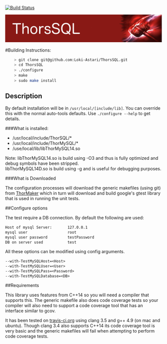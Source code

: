 [![Build Status](https://travis-ci.org/Loki-Astari/ThorsSQL.svg?branch=master)](https://travis-ci.org/Loki-Astari/ThorsSQL)

![ThorStream](../img/stream.jpg)


#Building Instructions:
````bash
    > git clone git@github.com:Loki-Astari/ThorsSQL.git
    > cd ThorsSQL
    > ./configure
    > make
    > sudo make install
````
## Description

By default installation will be in `/usr/local/[include/lib]`. You can override this with the normal auto-tools defaults. Use `./configure --help` to get details.

###What is installed:

* /usr/local/include/ThorSQL/*
* /usr/local/include/ThorMySQL/*
* /use/local/lib/libThorMySQL14.so


Note:
libThorMySQL14.so is build using -O3 and thus is fully optimized and debug symbols have been stripped.  
libThorMySQL14D.so is build using -g and is useful for debugging purposes.


###What is Downloaded

The configuration processes will download the generic makefiles (using git) from [ThorMaker](https://github.com/Loki-Astari/ThorMaker) which in turn will download and build google's gtest library that is used in running the unit tests.

##Configure options

The test require a DB connection. By default the following are used:

    Host of mysql Server:       127.0.0.1
    mysql user                  root
    mysql user password         testPassword
    DB on server used           test

All these options can be modified using config arguments.

    --with-TestMySQLHost=<Host>
    --with-TestMySQLUser=<User>
    --with-TestMySQLPass=<Password>
    --with-TestMySQLDatabase=<DB>

##Requirements

This library uses features from C++14 so you will need a compiler that supports this. The generic makefile also does code coverage tests so your compiler will also need to support a code coverage tool that has an interface similar to gcov.

It has been tested on [travis-ci.org](https://travis-ci.org/Loki-Astari/ThorsSQL) using clang 3.5 and g++ 4.9 (on mac and ubuntu). Though clang 3.4 also supports C++14 its code coverage tool is very basic and the generic makefiles will fail when attempting to perform code coverage tests.


